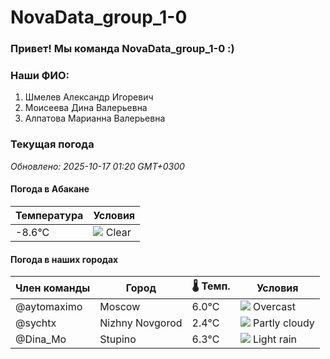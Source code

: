 # NovaData_group_1-0
### Привет! Мы команда NovaData_group_1-0 :)

### Наши ФИО:
1. Шмелев Александр Игоревич
2. Моисеева Дина Валерьевна
3. Алпатова Марианна Валерьевна

### Текущая погода
<!-- WEATHER:START -->
_Обновлено: 2025-10-17 01:20 GMT+0300_

#### Погода в Абакане

| Температура | Условия |
|-------------|----------|
| -8.6°C     | ![](https://cdn.weatherapi.com/weather/64x64/night/113.png) Clear |

#### Погода в наших городах

| Член команды  | Город               | 🌡️ Темп.  | Условия          |
|---------------|---------------------|-----------|--------------------|
| @aytomaximo    | Moscow              |    6.0°C | ![](https://cdn.weatherapi.com/weather/64x64/night/122.png) Overcast     |
| @sychtx        | Nizhny Novgorod     |    2.4°C | ![](https://cdn.weatherapi.com/weather/64x64/night/116.png) Partly cloudy |
| @Dina_Mo       | Stupino             |    6.3°C | ![](https://cdn.weatherapi.com/weather/64x64/night/296.png) Light rain   |

<!-- WEATHER:END -->
